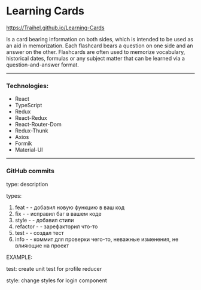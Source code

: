 # Learning Cards

https://Traihel.github.io/Learning-Cards

Is a card bearing information on both sides, which is intended to be used as an aid in memorization. Each flashcard
bears a question on one side and an answer on the other. Flashcards are often used to memorize vocabulary, historical
dates, formulas or any subject matter that can be learned via a question-and-answer format.

---

### Technologies:

- React
- TypeScript
- Redux
- React-Redux
- React-Router-Dom
- Redux-Thunk
- Axios
- Formik
- Material-UI

---

### GitHub commits

type: description

types:

1. feat - - добавил новую функцию в ваш код
2. fix - - исправил баг в вашем коде
3. style - - добавил стили
4. refactor - - зарефакторил что-то
5. test - - создал тест
6. info - - коммит для проверки чего-то, неважные изменения, не влияющие на проект

EXAMPLE:

test: create unit test for profile reducer

style: change styles for login component